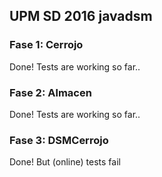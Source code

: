 ## UPM SD 2016 javadsm

### Fase 1: Cerrojo
Done! Tests are working so far..

### Fase 2: Almacen
Done! Tests are working so far..

### Fase 3: DSMCerrojo
Done! But (online) tests fail

